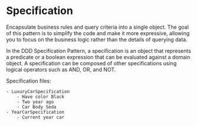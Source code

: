 # Specification

Encapsulate business rules and query criteria into a single object. The goal of this pattern is to simplify the code and make it more expressive, allowing you to focus on the business logic rather than the details of querying data.

In the DDD Specification Pattern, a specification is an object that represents a predicate or a boolean expression that can be evaluated against a domain object. A specification can be composed of other specifications using logical operators such as AND, OR, and NOT.

Specification files:

    - LuxuryCarSpecification
        - Have color Black
        - Two year ago
        - Car Body Seda
    - YearCarSpecification
        - Current year car
